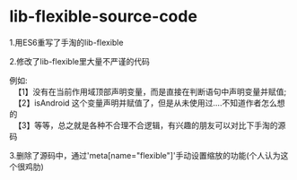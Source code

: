 # lib-flexible-source-code

1.用ES6重写了手淘的lib-flexible

2.修改了lib-flexible里大量不严谨的代码

例如:
   <br/>
   【1】没有在当前作用域顶部声明变量，而是直接在判断语句中声明变量并赋值;
   <br/>
   【2】isAndroid 这个变量声明并赋值了，但是从未使用过....不知道作者怎么想的
   <br/>
   【3】等等，总之就是各种不合理不合逻辑，有兴趣的朋友可以对比下手淘的源码

3.删除了源码中，通过'meta[name="flexible"]'手动设置缩放的功能(个人认为这个很鸡肋)
